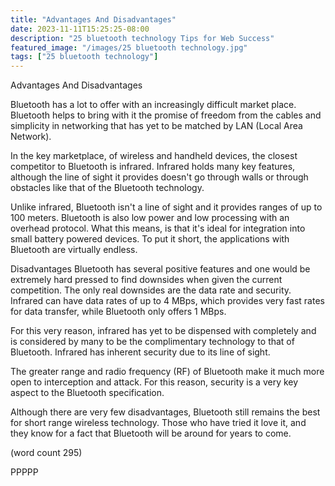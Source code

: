 ```yaml
---
title: "Advantages And Disadvantages"
date: 2023-11-11T15:25:25-08:00
description: "25 bluetooth technology Tips for Web Success"
featured_image: "/images/25 bluetooth technology.jpg"
tags: ["25 bluetooth technology"]
---
```


Advantages And Disadvantages

Bluetooth has a lot to offer with an increasingly
difficult market place.  Bluetooth helps to bring
with it the promise of freedom from the cables and
simplicity in networking that has yet to be matched
by LAN (Local Area Network).

In the key marketplace, of wireless and handheld
devices, the closest competitor to Bluetooth is
infrared.  Infrared holds many key features, 
although the line of sight it provides doesn't go
through walls or through obstacles like that of the
Bluetooth technology.

Unlike infrared, Bluetooth isn't a line of sight and
it provides ranges of up to 100 meters.  Bluetooth
is also low power and low processing with an 
overhead protocol.  What this means, is that it's 
ideal for integration into small battery powered
devices.  To put it short, the applications with
Bluetooth are virtually endless.  

Disadvantages
Bluetooth has several positive features and one
would be extremely hard pressed to find downsides
when given the current competition.  The only real
downsides are the data rate and security.  Infrared
can have data rates of up to 4 MBps, which provides
very fast rates for data transfer, while Bluetooth
only offers 1 MBps.

For this very reason, infrared has yet to be 
dispensed with completely and is considered by
many to be the complimentary technology to that
of Bluetooth.  Infrared has inherent security due
to its line of sight.  

The greater range and radio frequency (RF) of 
Bluetooth make it much more open to interception and
attack.  For this reason, security is a very key
aspect to the Bluetooth specification.

Although there are very few disadvantages, Bluetooth
still remains the best for short range wireless
technology.  Those who have tried it love it, and
they know for a fact that Bluetooth will be
around for years to come.

(word count 295)

PPPPP
